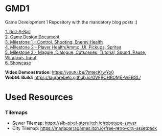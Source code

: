# GMD1
Game Development 1 Repository with the mandatory blog posts :)

[1. Roll-A-Ball](https://github.com/laurarebelo/GMD1/tree/main/blog-posts/1-roll-a-ball)  
[2. Game Design Document](https://github.com/laurarebelo/GMD1/blob/main//blog-posts/2-gdd)  
[3. Milestone 1 - Control, Shooting, Enemy Health](https://github.com/laurarebelo/GMD1/blob/main//blog-posts/3-milestone-1)  
[4. Milestone 2 - Player Health/Ammo, UI, Pickups, Sprites](https://github.com/laurarebelo/GMD1/blob/main//blog-posts/4-milestone-2)  
[5. Milestone 3 - Maggie, Dialogue, Cutscenes, Tutorial, Sound, Pause, Windows, Input](https://github.com/laurarebelo/GMD1/blob/main//blog-posts/5-milestone-3)  
[6. Showcase](https://github.com/laurarebelo/GMD1/blob/main//blog-posts/6-final)  

**Video Demonstration**: https://youtu.be/7mtecKrwYo0  
**WebGL Build:** https://laurarebelo.github.io/OVERCHROME-WEBGL/

# Used Resources

### Tilemaps
- Sewer Tilemap: https://alb-pixel-store.itch.io/robotype-sewer  
- City Tilemap: https://mariaparragames.itch.io/free-retro-city-assetpack


</details>
